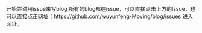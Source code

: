 开始尝试用issue来写blog,所有的blog都在issue，可以直接点击上方的Issue，也可以直接点击网址：https://github.com/wuyunfeng-Moving/blog/issues 进入网址。
